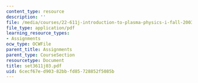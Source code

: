 ```yaml
---
content_type: resource
description: ''
file: /media/courses/22-611j-introduction-to-plasma-physics-i-fall-2003/6cecf67ed90382bbfd85728852f5085b_set3611j03.pdf
file_type: application/pdf
learning_resource_types:
- Assignments
ocw_type: OCWFile
parent_title: Assignments
parent_type: CourseSection
resourcetype: Document
title: set3611j03.pdf
uid: 6cecf67e-d903-82bb-fd85-728852f5085b
---
```

